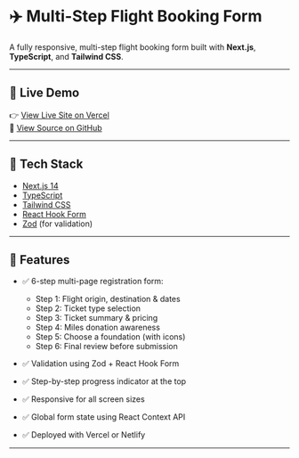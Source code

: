 # ✈️ Multi-Step Flight Booking Form

A fully responsive, multi-step flight booking form built with **Next.js**, **TypeScript**, and **Tailwind CSS**. 

---

## 🔗 Live Demo

👉 [View Live Site on Vercel](https://your-live-site-link.vercel.app)  
📁 [View Source on GitHub](https://github.com/Onojason-Miracle/flight-form)

---

## 🧰 Tech Stack

- [Next.js 14](https://nextjs.org/)
- [TypeScript](https://www.typescriptlang.org/)
- [Tailwind CSS](https://tailwindcss.com/)
- [React Hook Form](https://react-hook-form.com/)
- [Zod](https://zod.dev/) (for validation)

---

## 📸 Features

- ✅ 6-step multi-page registration form:
  - Step 1: Flight origin, destination & dates
  - Step 2: Ticket type selection
  - Step 3: Ticket summary & pricing
  - Step 4: Miles donation awareness
  - Step 5: Choose a foundation (with icons)
  - Step 6: Final review before submission

- ✅ Validation using Zod + React Hook Form
- ✅ Step-by-step progress indicator at the top
- ✅ Responsive for all screen sizes
- ✅ Global form state using React Context API
- ✅ Deployed with Vercel or Netlify

---


